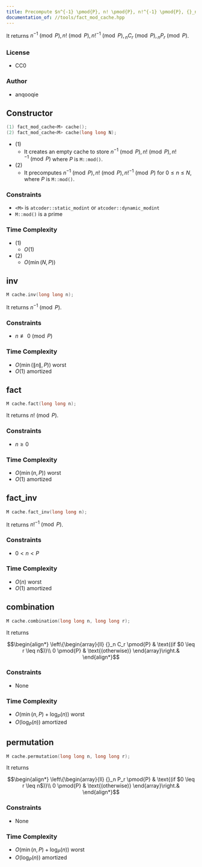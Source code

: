 ```yaml
---
title: Precompute $n^{-1} \pmod{P}, n! \pmod{P}, n!^{-1} \pmod{P}, {}_n C_r \pmod{P}, {}_n P_r \pmod{P}$
documentation_of: //tools/fact_mod_cache.hpp
---
```


It returns $n^{-1} \pmod{P}, n! \pmod{P}, n!^{-1} \pmod{P}, {}_n C_r \pmod{P}, {}_n P_r \pmod{P}$.

### License
- CC0

### Author
- anqooqie

## Constructor
```cpp
(1) fact_mod_cache<M> cache();
(2) fact_mod_cache<M> cache(long long N);
```

- (1)
    - It creates an empty cache to store $n^{-1} \pmod{P}, n! \pmod{P}, n!^{-1} \pmod{P}$ where $P$ is `M::mod()`.
- (2)
    - It precomputes $n^{-1} \pmod{P}, n! \pmod{P}, n!^{-1} \pmod{P}$ for $0 \leq n \leq N$, where $P$ is `M::mod()`.

### Constraints
- `<M>` is `atcoder::static_modint` or `atcoder::dynamic_modint`
- `M::mod()` is a prime

### Time Complexity
- (1)
    - $O(1)$
- (2)
    - $O(\min(N, P))$

## inv
```cpp
M cache.inv(long long n);
```

It returns $n^{-1} \pmod{P}$.

### Constraints
- $n \not\equiv 0 \pmod{P}$

### Time Complexity
- $O(\min(\|n\|, P))$ worst
- $O(1)$ amortized

## fact
```cpp
M cache.fact(long long n);
```

It returns $n! \pmod{P}$.

### Constraints
- $n \geq 0$

### Time Complexity
- $O(\min(n, P))$ worst
- $O(1)$ amortized

## fact_inv
```cpp
M cache.fact_inv(long long n);
```

It returns $n!^{-1} \pmod{P}$.

### Constraints
- $0 < n < P$

### Time Complexity
- $O(n)$ worst
- $O(1)$ amortized

## combination
```cpp
M cache.combination(long long n, long long r);
```

It returns

$$\begin{align*}
\left\{\begin{array}{ll}
{}_n C_r \pmod{P} & \text{(if $0 \leq r \leq n$)}\\
0 \pmod{P} & \text{(otherwise)}
\end{array}\right.&
\end{align*}$$

### Constraints
- None

### Time Complexity
- $O(\min(n, P) + \log_P(n))$ worst
- $O(\log_P(n))$ amortized

## permutation
```cpp
M cache.permutation(long long n, long long r);
```

It returns

$$\begin{align*}
\left\{\begin{array}{ll}
{}_n P_r \pmod{P} & \text{(if $0 \leq r \leq n$)}\\
0 \pmod{P} & \text{(otherwise)}
\end{array}\right.&
\end{align*}$$

### Constraints
- None

### Time Complexity
- $O(\min(n, P) + \log_P(n))$ worst
- $O(\log_P(n))$ amortized
